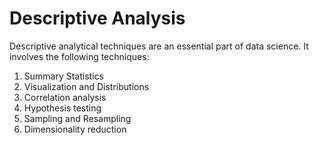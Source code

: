 # Descriptive Analysis

Descriptive analytical techniques are an essential part of data science. It involves the following techniques:

1. Summary Statistics
2. Visualization and Distributions
3. Correlation analysis
4. Hypothesis testing
5. Sampling and Resampling
6. Dimensionality reduction